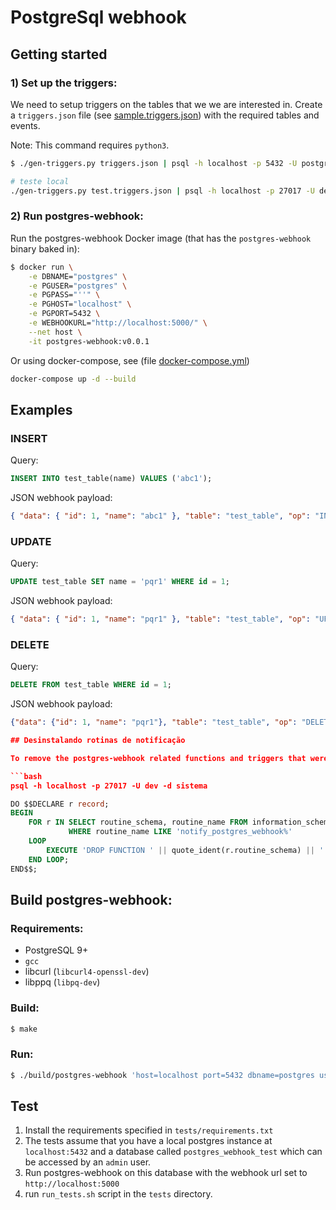 # PostgreSql webhook

## Getting started

### 1) Set up the triggers:

We need to setup triggers on the tables that we we are interested in. Create a `triggers.json` file (see [sample.triggers.json](sample.triggers.json)) with the required tables and events.

Note: This command requires `python3`.

```bash
$ ./gen-triggers.py triggers.json | psql -h localhost -p 5432 -U postgres -d postgres --single-transaction --

# teste local
./gen-triggers.py test.triggers.json | psql -h localhost -p 27017 -U dev -d sistema --single-transaction --
```

### 2) Run postgres-webhook:

Run the postgres-webhook Docker image (that has the `postgres-webhook` binary baked in):

```bash
$ docker run \
    -e DBNAME="postgres" \
    -e PGUSER="postgres" \
    -e PGPASS="''" \
    -e PGHOST="localhost" \
    -e PGPORT=5432 \
    -e WEBHOOKURL="http://localhost:5000/" \
    --net host \
    -it postgres-webhook:v0.0.1
```

Or using docker-compose, see (file [docker-compose.yml](docker-compose.yml))

```bash
docker-compose up -d --build
```

## Examples

### INSERT

Query:

```sql
INSERT INTO test_table(name) VALUES ('abc1');
```

JSON webhook payload:

```json
{ "data": { "id": 1, "name": "abc1" }, "table": "test_table", "op": "INSERT" }
```

### UPDATE

Query:

```sql
UPDATE test_table SET name = 'pqr1' WHERE id = 1;
```

JSON webhook payload:

```json
{ "data": { "id": 1, "name": "pqr1" }, "table": "test_table", "op": "UPDATE" }
```

### DELETE

Query:

```sql
DELETE FROM test_table WHERE id = 1;
```

JSON webhook payload:

````json
{"data": {"id": 1, "name": "pqr1"}, "table": "test_table", "op": "DELETE"}

## Desinstalando rotinas de notificação

To remove the postgres-webhook related functions and triggers that were added to Postgres, run this in psql:

```bash
psql -h localhost -p 27017 -U dev -d sistema
````

```sql
DO $$DECLARE r record;
BEGIN
    FOR r IN SELECT routine_schema, routine_name FROM information_schema.routines
             WHERE routine_name LIKE 'notify_postgres_webhook%'
    LOOP
        EXECUTE 'DROP FUNCTION ' || quote_ident(r.routine_schema) || '.' || quote_ident(r.routine_name) || ' CASCADE';
    END LOOP;
END$$;
```

## Build postgres-webhook:

### Requirements:

- PostgreSQL 9+
- `gcc`
- libcurl (`libcurl4-openssl-dev`)
- libppq (`libpq-dev`)

### Build:

```bash
$ make
```

### Run:

```bash
$ ./build/postgres-webhook 'host=localhost port=5432 dbname=postgres user=postgres password=' http://localhost:5000
```

## Test

1. Install the requirements specified in `tests/requirements.txt`
2. The tests assume that you have a local postgres instance at `localhost:5432` and a database called `postgres_webhook_test` which can be accessed by an `admin` user.
3. Run postgres-webhook on this database with the webhook url set to `http://localhost:5000`
4. run `run_tests.sh` script in the `tests` directory.
